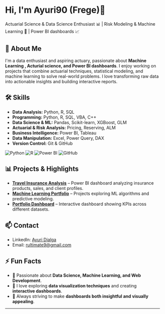 # Hi, I'm Ayuri90 (Frege)👋

Actuarial Science & Data Science Enthusiast 📊 | Risk Modeling & Machine Learning 🤖 | Power BI dashboards 📈

## 🚀 About Me

I'm a data enthusiast and aspiring actuary, passionate about **Machine Learning , Acturial science, and Power BI dashboards**.
I enjoy working on projects that combine actuarial techniques, statistical modeling, and machine learning to solve real-world problems.
I love transforming raw data into actionable insights and building interactive reports.

## 🛠 Skills

- **Data Analysis:** Python, R, SQL
- **Programming:** Python, R, SQL, VBA, C++
- **Data Science & ML:** Pandas, Scikit-learn, XGBoost, GLM
- **Actuarial & Risk Analysis:** Pricing, Reserving, ALM  
- **Business Intelligence:** Power BI, Tableau  
- **Data Manipulation:** Excel, Power Query, DAX  
- **Version Control:** Git & GitHub  

![Python](https://img.shields.io/badge/Python-3776AB?style=flat&logo=python&logoColor=white)
![R](https://img.shields.io/badge/R-276DC3?style=flat&logo=r&logoColor=white)
![Power BI](https://img.shields.io/badge/Power%20BI-F2C80F?style=flat&logo=power-bi&logoColor=white)
![GitHub](https://img.shields.io/badge/GitHub-181717?style=flat&logo=github&logoColor=white)

## 📊 Projects & Highlights

- [**Travel Insurance Analysis**](https://github.com/Ayuri90/travel-insurance-analysis) – Power BI dashboard analyzing insurance products, sales, and client profiles.  
- [**Machine Learning Portfolio**](https://github.com/Auri90/ml-portfolio) – Projects exploring ML algorithms and predictive modeling.  
- [**Portfolio Dashboard**](https://github.com/Ayuri90/portfolio-dashboard) – Interactive dashboard showing KPIs across different datasets.


## 📫 Contact

- LinkedIn: [Ayuri Dialga](https://www.linkedin.com/in/frege-meli-kouyem-b81805210)  
- Email: rultimate9@gmail.com  

## ⚡ Fun Facts

- 🚀 Passionate about **Data Science, Machine Learning, and Web Development**.  
- 🎯 I love exploring **data visualization techniques** and creating **interactive dashboards**.  
- 🎨 Always striving to make **dashboards both insightful and visually appealing**.  

---

<!--
## 📈 GitHub Stats

![Ayuri's GitHub stats](https://github-readme-stats.vercel.app/api?username=ayuridialga&show_icons=true&theme=radical)
![Top Langs](https://github-readme-stats.vercel.app/api/top-langs/?username=ayuridialga&layout=compact&theme=radical)
-->
